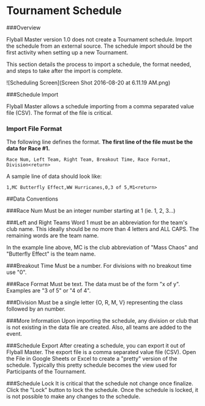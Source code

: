# Tournament Schedule

###Overview

Flyball Master version 1.0 does not create a Tournament schedule. Import the schedule from an external source. The schedule import should be the first activity when setting up a new Tournament.

This section details the process to import a schedule, the format needed, and steps to take after the import is complete.

![Scheduling Screen](Screen Shot 2016-08-20 at 6.11.19 AM.png)

###Schedule Import

Flyball Master allows a schedule importing from a comma separated value file (CSV). The format of the file is critical. 

### Import File Format

The following line defines the format. **The first line of the file must be the data for Race #1.**

```
Race Num, Left Team, Right Team, Breakout Time, Race Format, Division<return>
```

A sample line of data should look like:

```
1,MC Butterfly Effect,WW Hurricanes,0,3 of 5,M1<return>
```

##Data Conventions

###Race Num
Must be an integer number starting at 1 (ie. 1, 2, 3...)

###Left and Right Teams
Word 1 must be an abbreviation for the team's club name. This ideally should be no more than 4 letters and ALL CAPS. The remaining words are the team name. 

In the example line above, MC is the club abbreviation of "Mass Chaos" and "Butterfly Effect" is the team name.

###Breakout Time
Must be a number. For divisions with no breakout time use "0".

###Race Format
Must be text. The data must be of the form "x of y". Examples are "3 of 5" or "4 of 4".

###Division
Must be a single letter {O, R, M, V} representing the class followed by an number.

###More Information
Upon importing the schedule, any division or club that is not existing in the data file are created. Also, all teams are added to the event.

###Schedule Export
After creating a schedule, you can export it out of Flyball Master. The export file is a comma separated value file (CSV). Open the File in Google Sheets or Excel to create a "pretty" version of the schedule. Typically this pretty schedule becomes the view used for Participants of the Tournament.

###Schedule Lock
It is critical that the schedule not change once finalize. Click the "Lock" button to lock the schedule. Once the schedule is locked, it is not possible to make any changes to the schedule.



